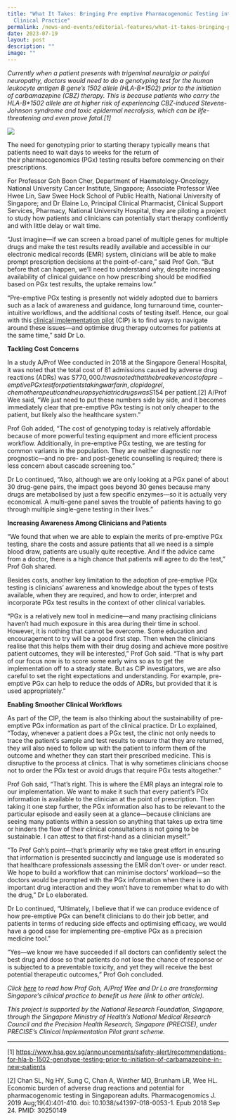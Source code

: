 ```yaml
---
title: "What It Takes: Bringing Pre emptive Pharmacogenomic Testing into Routine
  Clinical Practice"
permalink: /news-and-events/editorial-features/what-it-takes-bringing-pre-emptive-pharmacogenomic-testing/
date: 2023-07-19
layout: post
description: ""
image: ""
---
```

_Currently when a patient presents with trigeminal neuralgia or painful neuropathy, doctors would need to do a genotyping test for the human leukocyte antigen B gene’s 1502 allele (HLA-B\*1502) prior to the initiation of carbamazepine (CBZ) therapy. This is because patients who carry the HLA-B\*1502 allele are at higher risk of experiencing CBZ-induced Stevens-Johnson syndrome and toxic epidermal necrolysis, which can be life-threatening and even prove fatal.\[1\]_

![](/images/Resources/Editorial%20Features/2023/precise-–-cip-profiling-pgx-1024x585.jpeg)

The need for genotyping prior to starting therapy typically means that patients need to wait days to weeks for the return of their pharmacogenomics (PGx) testing results before commencing on their prescriptions.

For Professor Goh Boon Cher, Department of Haematology-Oncology, National University Cancer Institute, Singapore; Associate Professor Wee Hwee Lin, Saw Swee Hock School of Public Health, National University of Singapore; and Dr Elaine Lo, Principal Clinical Pharmacist, Clinical Support Services, Pharmacy, National University Hospital, they are piloting a project to study how patients and clinicians can potentially start therapy confidently and with little delay or wait time.

“Just imagine—if we can screen a broad panel of multiple genes for multiple drugs and make the test results readily available and accessible in our electronic medical records (EMR) system, clinicians will be able to make prompt prescription decisions at the point-of-care,” said Prof Goh. “But before that can happen, we’ll need to understand why, despite increasing availability of clinical guidance on how prescribing should be modified based on PGx test results, the uptake remains low.”

“Pre-emptive PGx testing is presently not widely adopted due to barriers such as a lack of awareness and guidance, long turnaround time, counter-intuitive workflows, and the additional costs of testing itself. Hence, our goal with this [clinical implementation pilot](/research/clinical-implementation-pilots/) (CIP) is to find ways to navigate around these issues—and optimise drug therapy outcomes for patients at the same time,” said Dr Lo.

**Tackling Cost Concerns**

In a study A/Prof Wee conducted in 2018 at the Singapore General Hospital, it was noted that the total cost of 81 admissions caused by adverse drug reactions (ADRs) was S$770,000. It was noted that the breakeven cost of a pre-emptive PGx test for patients taking warfarin, clopidogrel, chemotherapeutic and neuropsychiatric drugs was S$154 per patient.\[2\] A/Prof Wee said, “We just need to put these numbers side by side, and it becomes immediately clear that pre-emptive PGx testing is not only cheaper to the patient, but likely also the healthcare system.”

Prof Goh added, “The cost of genotyping today is relatively affordable because of more powerful testing equipment and more efficient process workflow. Additionally, in pre-emptive PGx testing, we are testing for common variants in the population. They are neither diagnostic nor prognostic—and no pre- and post-genetic counselling is required; there is less concern about cascade screening too.” 

Dr Lo continued, “Also, although we are only looking at a PGx panel of about 30 drug-gene pairs, the impact goes beyond 30 genes because many drugs are metabolised by just a few specific enzymes—so it is actually very economical. A multi-gene panel saves the trouble of patients having to go through multiple single-gene testing in their lives.” 

**Increasing Awareness Among Clinicians and Patients**

“We found that when we are able to explain the merits of pre-emptive PGx testing, share the costs and assure patients that all we need is a simple blood draw, patients are usually quite receptive. And if the advice came from a doctor, there is a high chance that patients will agree to do the test,” Prof Goh shared. 

Besides costs, another key limitation to the adoption of pre-emptive PGx testing is clinicians’ awareness and knowledge about the types of tests available, when they are required, and how to order, interpret and incorporate PGx test results in the context of other clinical variables.

“PGx is a relatively new tool in medicine—and many practising clinicians haven’t had much exposure in this area during their time in school. However, it is nothing that cannot be overcome. Some education and encouragement to try will be a good first step. Then when the clinicians realise that this helps them with their drug dosing and achieve more positive patient outcomes, they will be interested,” Prof Goh said. “That is why part of our focus now is to score some early wins so as to get the implementation off to a steady state. But as CIP investigators, we are also careful to set the right expectations and understanding. For example, pre-emptive PGx can help to reduce the odds of ADRs, but provided that it is used appropriately.”

**Enabling Smoother Clinical Workflows**

As part of the CIP, the team is also thinking about the sustainability of pre-emptive PGx information as part of the clinical practice. Dr Lo explained, “Today, whenever a patient does a PGx test, the clinic not only needs to trace the patient’s sample and test results to ensure that they are returned, they will also need to follow up with the patient to inform them of the outcome and whether they can start their prescribed medicine. This is disruptive to the process at clinics. That is why sometimes clinicians choose not to order the PGx test or avoid drugs that require PGx tests altogether.”

Prof Goh said, “That’s right. This is where the EMR plays an integral role to our implementation. We want to make it such that every patient’s PGx information is available to the clinician at the point of prescription. Then taking it one step further, the PGx information also has to be relevant to the particular episode and easily seen at a glance—because clinicians are seeing many patients within a session so anything that takes up extra time or hinders the flow of their clinical consultations is not going to be sustainable. I can attest to that first-hand as a clinician myself.”

“To Prof Goh’s point—that’s primarily why we take great effort in ensuring that information is presented succinctly and language use is moderated so that healthcare professionals assessing the EMR don’t over- or under react. We hope to build a workflow that can minimise doctors’ workload—so the doctors would be prompted with the PGx information when there is an important drug interaction and they won’t have to remember what to do with the drug,” Dr Lo elaborated.

Dr Lo continued, “Ultimately, I believe that if we can produce evidence of how pre-emptive PGx can benefit clinicians to do their job better, and patients in terms of reducing side effects and optimising efficacy, we would have a good case for implementing pre-emptive PGx as a precision medicine tool.”

“Yes—we know we have succeeded if all doctors can confidently select the best drug and dose so that patients do not lose the chance of response or is subjected to a preventable toxicity, and yet they will receive the best potential therapeutic outcomes,” Prof Goh concluded.

_Click [here](/news-and-events/editorial-features/pre-emptive-pharmacogenomic-testing-what-is-in-it-for-us/) to read how Prof Goh, A/Prof Wee and Dr Lo are transforming Singapore’s clinical practice to benefit us here (link to other article)._

_This project is supported by the National Research Foundation, Singapore, through the Singapore Ministry of Health’s National Medical Research Council and the Precision Health Research, Singapore (PRECISE), under PRECISE’s Clinical Implementation Pilot grant scheme._

* * *

\[1\] https://www.hsa.gov.sg/announcements/safety-alert/recommendations-for-hla-b-1502-genotype-testing-prior-to-initiation-of-carbamazepine-in-new-patients

\[2\] Chan SL, Ng HY, Sung C, Chan A, Winther MD, Brunham LR, Wee HL. Economic burden of adverse drug reactions and potential for pharmacogenomic testing in Singaporean adults. Pharmacogenomics J. 2019 Aug;19(4):401-410. doi: 10.1038/s41397-018-0053-1. Epub 2018 Sep 24. PMID: 30250149